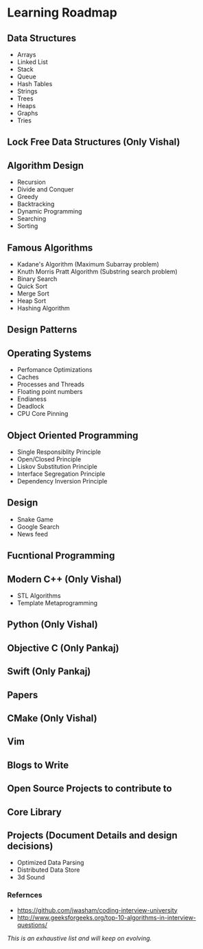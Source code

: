 # Learning Roadmap 

## Data Structures
* Arrays
* Linked List
* Stack
* Queue
* Hash Tables
* Strings
* Trees
* Heaps
* Graphs
* Tries

## Lock Free Data Structures (Only Vishal)

## Algorithm Design
* Recursion
* Divide and Conquer
* Greedy
* Backtracking
* Dynamic Programming
* Searching
* Sorting

## Famous Algorithms
* Kadane's Algorithm (Maximum Subarray problem)
* Knuth Morris Pratt Algorithm (Substring search problem)
* Binary Search
* Quick Sort
* Merge Sort
* Heap Sort
* Hashing Algorithm

## Design Patterns

## Operating Systems 
* Perfomance Optimizations
* Caches
* Processes and Threads
* Floating point numbers
* Endianess
* Deadlock
* CPU Core Pinning

## Object Oriented Programming
* Single Responsiblity Principle
* Open/Closed Principle
* Liskov Substitution Principle
* Interface Segregation Principle
* Dependency Inversion Principle

## Design
* Snake Game
* Google Search
* News feed

## Fucntional Programming

## Modern C++ (Only Vishal)
* STL Algorithms
* Template Metaprogramming

## Python (Only Vishal)

## Objective C (Only Pankaj)

## Swift (Only Pankaj)

## Papers

## CMake (Only Vishal)

## Vim

## Blogs to Write

## Open Source Projects to contribute to

## Core Library

## Projects (Document Details and design decisions)
* Optimized Data Parsing
* Distributed Data Store
* 3d Sound

### Refernces
* https://github.com/jwasham/coding-interview-university
* http://www.geeksforgeeks.org/top-10-algorithms-in-interview-questions/

*This is an exhaustive list and will keep on evolving.*

